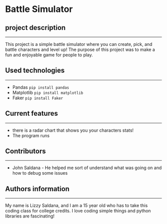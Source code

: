# Battle Simulator

## project description
---
This project is a simple battle simulator where you can create, pick, and battle characters and level up! The purpose of this project was to make a fun and enjoyable game for people to play.

## Used technologies
---
+ Pandas
`pip install pandas`
+ Matplotlib
`pip install matplotlib`
+ Faker
`pip install Faker`  

## Current features
---
+ there is a radar chart that shows you your characters stats!
+ The program runs

## Contributors
---
+ John Saldana - He helped me sort of understand what was going on and how to debug some issues


## Authors information
---
My name is Lizzy Saldana, and I am a 15 year old who has to take this coding class for college credits. I love coding simple things and python libraries are fascinating! 



